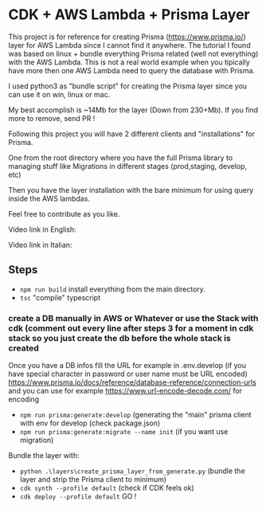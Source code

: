 # CDK + AWS Lambda + Prisma Layer

This project is for reference for creating Prisma (https://www.prisma.io/) layer for AWS Lambda since I cannot find it anywhere.
The tutorial I found was based on linux + bundle everything Prisma related (well not everything) with the AWS Lambda.
This is not a real world example when you tipically have more then one AWS Lambda need to query the database with Prisma.

I used python3 as "bundle script" for creating the Prisma layer since you can use it on win, linux or mac.

My best accomplish is ~14Mb for the layer (Down from 230+Mb). If you find more to remove, send PR !

Following this project you will have 2 different clients and "installations" for Prisma.

One from the root directory where you have the full Prisma library to managing stuff like Migrations in different stages (prod,staging, develop, etc)

Then you have the layer installation with the bare minimum for using query inside the AWS lambdas.


Feel free to contribute as you like.

Video link in English:

Video link in Italian:



## Steps

- `npm run build`   install everything from the main directory.
- `tsc`             "compile" typescript

### create a DB manually in AWS or Whatever or use the Stack with cdk (comment out every line after steps 3 for a moment in cdk stack so you just create the db before the whole stack is created

Once you have a DB infos fill the URL for example in .env.develop (if you have special character in password or user name must be URL encoded) https://www.prisma.io/docs/reference/database-reference/connection-urls and you can use for example https://www.url-encode-decode.com/ for encoding

- `npm run prisma:generate:develop` (generating the "main" prisma client with env for develop (check package.json)
- `npm run prisma:generate:migrate --name init` (if you want use migration)

Bundle the layer with:

- `python .\layers\create_prisma_layer_from_generate.py`   (bundle the layer and strip the Prisma client to minimum)
- `cdk synth --profile default`     (check if CDK feels ok)
- `cdk deploy --profile default`    GO !



